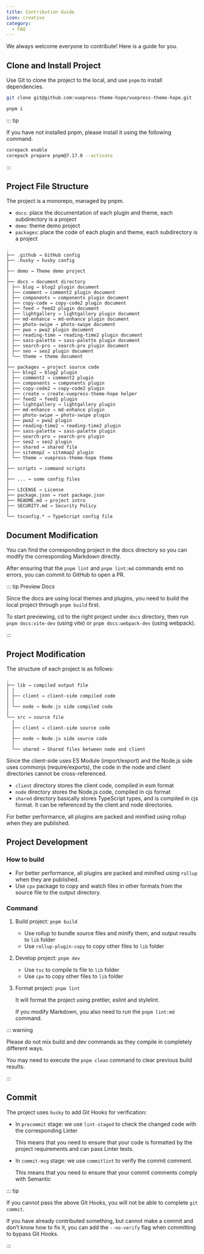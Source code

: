 ```yaml
---
title: Contribution Guide
icon: creative
category:
  - FAQ
---
```


We always welcome everyone to contribute! Here is a guide for you.

<!-- more -->

## Clone and Install Project

Use Git to clone the project to the local, and use `pnpm` to install dependencies.

```sh
git clone git@github.com:vuepress-theme-hope/vuepress-theme-hope.git

pnpm i
```

::: tip

If you have not installed pnpm, please install it using the following command.

```sh
corepack enable
corepack prepare pnpm@7.17.0 --activate
```

:::

## Project File Structure

The project is a monorepo, managed by pnpm.

- `docs`: place the documentation of each plugin and theme, each subdirectory is a project
- `demo`: theme demo project
- `packages`: place the code of each plugin and theme, each subdirectory is a project

```
.
├── .github → GitHub config
├── .husky → husky config
│
├── demo → Theme demo project
│
├── docs → document directory
│ ├── blog → blog2 plugin document
│ ├── comment → comment2 plugin document
│ ├── components → components plugin document
│ ├── copy-code → copy-code2 plugin document
│ ├── feed → feed2 plugin document
│ ├── lightgallery → lightgallery plugin document
│ ├── md-enhance → md-enhance plugin document
│ ├── photo-swipe → photo-swipe document
│ ├── pwa → pwa2 plugin document
│ ├── reading-time → reading-time2 plugin document
│ ├── sass-palette → sass-palette plugin document
│ ├── search-pro → search-pro plugin document
│ ├── seo → seo2 plugin document
│ └── theme → theme document
│
├── packages → project source code
│ ├── blog2 → blog2 plugin
│ ├── comment2 → comment2 plugin
│ ├── components → components plugin
│ ├── copy-code2 → copy-code2 plugin
│ ├── create → create-vuepress-theme-hope helper
│ ├── feed2 → feed2 plugin
│ ├── lightgallery → lightgallery plugin
│ ├── md-enhance → md-enhance plugin
│ ├── photo-swipe → photo-swipe plugin
│ ├── pwa2 → pwa2 plugin
│ ├── reading-time2 → reading-time2 plugin
│ ├── sass-palette → sass-palette plugin
│ ├── search-pro → search-pro plugin
│ ├── seo2 → seo2 plugin
│ ├── shared → shared file
│ ├── sitemap2 → sitemap2 plugin
│ └── theme → vuepress-theme-hope theme
│
├── scripts → command scripts
│
├── ... → some config files
│
├── LICENSE → License
├── package.json → root package.json
├── README.md → project intro
├── SECURITY.md → Security Policy
│
└── tsconfig.* → TypeScript config file
```

## Document Modification

You can find the corresponding project in the docs directory so you can modify the corresponding Markdown directly.

After ensuring that the `pnpm lint` and `pnpm lint:md` commands emit no errors, you can commit to GitHub to open a PR.

::: tip Preview Docs

Since the docs are using local themes and plugins, you need to build the local project through `pnpm build` first.

To start previewing, cd to the right project under `docs` directory, then run `pnpm docs:vite-dev` (using vite) or `pnpm docs:webpack-dev` (using webpack).

:::

## Project Modification

The structure of each project is as follows:

```
.
├── lib → compiled output file
│ │
│ ├── client → client-side compiled code
│ │
│ └── node → Node.js side compiled code
│
└── src → source file
  │
  ├── client → client-side source code
  │
  ├── node → Node.js side source code
  │
  └── shared → Shared files between node and client
```

Since the client-side uses ES Module (import/export) and the Node.js side uses commonjs (require/exports), the code in the node and client directories cannot be cross-referenced.

- `client` directory stores the client code, compiled in esm format
- `node` directory stores the Node.js code, compiled in cjs format
- `shared` directory basically stores TypeScript types, and is compiled in cjs format. It can be referenced by the client and node directories.

For better performance, all plugins are packed and minified using rollup when they are published.

## Project Development

### How to build

- For better performance, all plugins are packed and minified using `rollup` when they are published.
- Use `cpx` package to copy and watch files in other formats from the source file to the output directory.

### Command

1. Build project: `pnpm build`

   - Use rollup to bundle source files and minify them, and output results to `lib` folder
   - Use `rollup-plugin-copy` to copy other files to `lib` folder

1. Develop project: `pnpm dev`

   - Use `tsc` to compile ts file to `lib` folder
   - Use `cpx` to copy other files to `lib` folder

1. Format project: `pnpm lint`

   It will format the project using prettier, eslint and stylelint.

   If you modify Markdown, you also need to run the `pnpm lint:md` command.

::: warning

Please do not mix build and dev commands as they compile in completely different ways.

You may need to execute the `pnpm clean` command to clear previous build results.

:::

## Commit

The project uses `husky` to add Git Hooks for verification:

- In `precommit` stage: we use `lint-staged` to check the changed code with the corresponding Linter

  This means that you need to ensure that your code is formatted by the project requirements and can pass Linter tests.

- In `commit-msg` stage: we use `commitlint` to verify the commit comment.

  This means that you need to ensure that your commit comments comply with Semantic

::: tip

If you cannot pass the above Git Hooks, you will not be able to complete `git commit`.

If you have already contributed something, but cannot make a commit and don’t know how to fix it, you can add the `--no-verify` flag when committing to bypass Git Hooks.

:::
